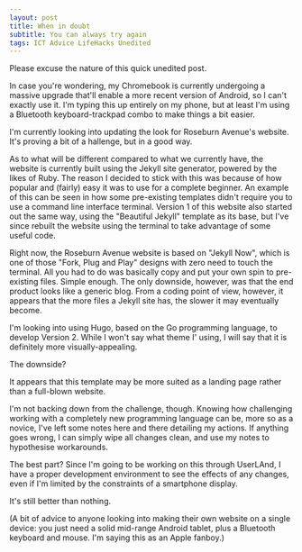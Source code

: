 ```yaml
---
layout: post
title: When in doubt
subtitle: You can always try again
tags: ICT Advice LifeHacks Unedited
---
```


Please excuse the nature of this quick unedited post.

In case you're wondering, my Chromebook is currently undergoing a massive upgrade that'll enable a more recent version of Android, so I can't exactly use it. I'm typing this up entirely on my phone, but at least I'm using a Bluetooth keyboard-trackpad combo to make things a bit easier.

I'm currently looking into updating the look for Roseburn Avenue's website. It's proving a bit of a hallenge, but in a good way.

As to what will be different compared to what we currently have, the website is currently built using the Jekyll site generator, powered by the likes of Ruby. The reason I decided to stick with this was because of how popular and (fairly) easy it was to use for a complete beginner. An example of this can be seen in how some pre-existing templates didn't require you to use a command line interface terminal. Version 1 of this website also started out the same way, using the "Beautiful Jekyll" template as its base, but I've since rebuilt the website using the terminal to take advantage of some useful code.

Right now, the Roseburn Avenue website is based on "Jekyll Now", which is one of those "Fork, Plug and Play" designs with zero need to touch the terminal. All you had to do was basically copy and put your own spin to pre-existing files. Simple enough. The only downside, however, was that the end product looks like a generic blog. From a coding point of view, however, it appears that the more files a Jekyll site has, the slower it may eventually become.

I'm looking into using Hugo, based on the Go programming language, to develop Version 2. While I won't say what theme I' using, I will say that it is definitely more visually-appealing.

The downside?

It appears that this template may be more suited as a landing page rather than a full-blown website.

I'm not backing down from the challenge, though. Knowing how challenging working with a completely new programming language can be, more so as a novice, I've left some notes here and there detailing my actions. If anything goes wrong, I can simply wipe all changes clean, and use my notes to hypothesise workarounds.

The best part? Since I'm going to be working on this through UserLAnd, I have a proper development environment to see the effects of any changes, even if I'm limited by the constraints of a smartphone display.

It's still better than nothing.

(A bit of advice to anyone looking into making their own website on a single device: you just need a solid mid-range Android tablet, plus a Bluetooth keyboard and mouse. I'm saying this as an Apple fanboy.)
